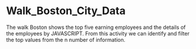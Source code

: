# Walk_Boston_City_Data
The walk Boston shows the top five earning employees and the details of the
employees by JAVASCRIPT. From this activity we can identify and filter the top values
from the n number of information.
